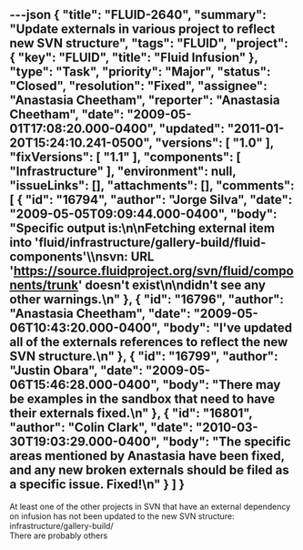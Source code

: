 ---json
{
  "title": "FLUID-2640",
  "summary": "Update externals in various project to reflect new SVN structure",
  "tags": "FLUID",
  "project": {
    "key": "FLUID",
    "title": "Fluid Infusion"
  },
  "type": "Task",
  "priority": "Major",
  "status": "Closed",
  "resolution": "Fixed",
  "assignee": "Anastasia Cheetham",
  "reporter": "Anastasia Cheetham",
  "date": "2009-05-01T17:08:20.000-0400",
  "updated": "2011-01-20T15:24:10.241-0500",
  "versions": [
    "1.0"
  ],
  "fixVersions": [
    "1.1"
  ],
  "components": [
    "Infrastructure"
  ],
  "environment": null,
  "issueLinks": [],
  "attachments": [],
  "comments": [
    {
      "id": "16794",
      "author": "Jorge Silva",
      "date": "2009-05-05T09:09:44.000-0400",
      "body": "Specific output is:\n\nFetching external item into 'fluid/infrastructure/gallery-build/fluid-components'\\\nsvn: URL '<https://source.fluidproject.org/svn/fluid/components/trunk>' doesn't exist\n\ndidn't see any other warnings.\n"
    },
    {
      "id": "16796",
      "author": "Anastasia Cheetham",
      "date": "2009-05-06T10:43:20.000-0400",
      "body": "I've updated all of the externals references to reflect the new SVN structure.\n"
    },
    {
      "id": "16799",
      "author": "Justin Obara",
      "date": "2009-05-06T15:46:28.000-0400",
      "body": "There may be examples in the sandbox that need to have their externals fixed.\n"
    },
    {
      "id": "16801",
      "author": "Colin Clark",
      "date": "2010-03-30T19:03:29.000-0400",
      "body": "The specific areas mentioned by Anastasia have been fixed, and any new broken externals should be filed as a specific issue. Fixed!\n"
    }
  ]
}
---
At least one of the other projects in SVN that have an external dependency on infusion has not been updated to the new SVN structure:\
infrastructure/gallery-build/\
There are probably others

        